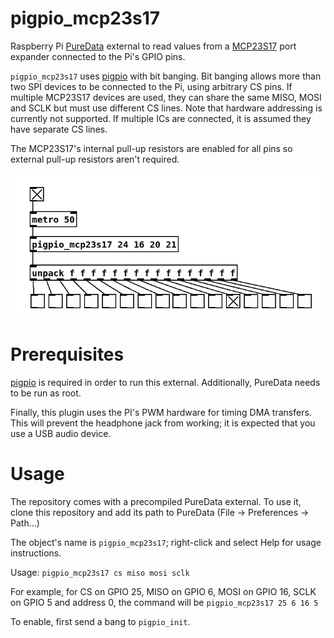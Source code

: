 # pigpio_mcp23s17
Raspberry Pi [PureData](https://puredata.info/) external to read values from a [MCP23S17](https://www.microchip.com/en-us/product/MCP23S17) port expander connected to the Pi's GPIO pins. 

`pigpio_mcp23s17` uses [pigpio](https://abyz.me.uk/rpi/pigpio/) with bit banging. Bit banging allows more than two SPI devices to be connected to the Pi, using arbitrary CS pins. If multiple MCP23S17 devices are used, they can share the same MISO, MOSI and SCLK but must use different CS lines. Note that hardware addressing is currently not supported. If multiple ICs are connected, it is assumed they have separate CS lines.

The MCP23S17's internal pull-up resistors are enabled for all pins so external pull-up resistors aren't required.


<img src="images/pigpio_mcp23s17.png" alt="Sample usage"/>


# Prerequisites

[pigpio](https://abyz.me.uk/rpi/pigpio/) is required in order to run this external. Additionally, PureData needs to be run as root.

Finally, this plugin uses the PI's PWM hardware for timing DMA transfers. This will prevent the headphone jack from working; it is expected that you use a USB audio device.

# Usage

The repository comes with a precompiled PureData external. To use it, clone this repository and add its path to PureData (File -> Preferences -> Path...)

The object's name is `pigpio_mcp23s17`; right-click and select Help for usage instructions.

Usage: `pigpio_mcp23s17 cs miso mosi sclk`

For example, for CS on GPIO 25, MISO on GPIO 6, MOSI on GPIO 16, SCLK on GPIO 5 and address 0, the command will be `pigpio_mcp23s17 25 6 16 5`

To enable, first send a bang to `pigpio_init`.
